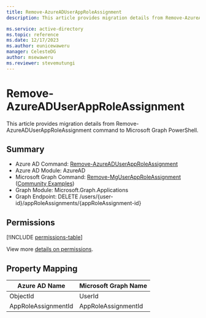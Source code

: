 ```yaml
---
title: Remove-AzureADUserAppRoleAssignment
description: This article provides migration details from Remove-AzureADUserAppRoleAssignment command to Microsoft Graph PowerShell.

ms.service: active-directory
ms.topic: reference
ms.date: 12/17/2023
ms.author: eunicewaweru
manager: CelesteDG
author: msewaweru
ms.reviewer: stevemutungi
---
```


# Remove-AzureADUserAppRoleAssignment

This article provides migration details from Remove-AzureADUserAppRoleAssignment command to Microsoft Graph PowerShell.

## Summary

+ Azure AD Command: [Remove-AzureADUserAppRoleAssignment](/powershell/module/azuread/remove-azureaduserapproleassignment)
+ Azure AD Module: AzureAD
+ Microsoft Graph Command: [Remove-MgUserAppRoleAssignment](/powershell/module/microsoft.graph.applications/remove-mguserapproleassignment) ([Community Examples](https://github.com/orgs/msgraph/discussions?discussions_q=Remove-MgUserAppRoleAssignment))
+ Graph Module: Microsoft.Graph.Applications
+ Graph Endpoint:  DELETE /users/{user-id}/appRoleAssignments/{appRoleAssignment-id}

## Permissions

[!INCLUDE [permissions-table](~/graphref/api-reference/v1.0/includes/permissions/user-delete-approleassignments-permissions.md)]

View more [details on permissions](/graph/api/user-delete-approleassignments#permissions).

## Property Mapping

|Azure AD Name|Microsoft Graph Name|
|---|---|
|ObjectId|UserId|
|AppRoleAssignmentId|AppRoleAssignmentId|